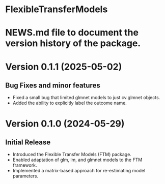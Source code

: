 # FlexibleTransferModels
# NEWS.md file to document the version history of the package.

# Version 0.1.1 (2025-05-02)
## Bug Fixes and minor features
- Fixed a small bug that limited glmnet models to just cv.glmnet objects.
- Added the ability to explicitly label the outcome name.

# Version 0.1.0 (2024-05-29)
## Initial Release
- Introduced the Flexible Transfer Models (FTM) package.
- Enabled adaptation of glm, lm, and glmnet models to the FTM framework.
- Implemented a matrix-based approach for re-estimating model parameters.